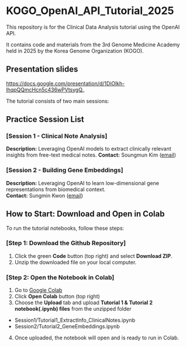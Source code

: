 # KOGO_OpenAI_API_Tutorial_2025

This repository is for the Clinical Data Analysis tutorial using the OpenAI API.

It contains code and materials from the 3rd Genome Medicine Academy held in 2025 by the Korea Genome Organization (KOGO).

## Presentation slides
https://docs.google.com/presentation/d/1DiOlkh-lhqpQQmcHcn5c436wPVtsygQ_

The tutorial consists of two main sessions:

## Practice Session List
### [Session 1 - Clinical Note Analysis]
**Description:** Leveraging OpenAI models to extract clinically relevant insights from free-text medical notes.
**Contact:** Soungmun Kim ([email](mailto:soungmun@snu.ac.kr))

### [Session 2 - Building Gene Embeddings]
**Description:** Leveraging OpenAI to learn low-dimensional gene representations from biomedical context.  
**Contact:** Sungmin Kwon ([email](mailto:sungminkwon@snu.ac.kr))

## How to Start: Download and Open in Colab
To run the tutorial notebooks, follow these steps:
### [Step 1: Download the Github Repository]
1. Click the green **Code** button (top right) and select **Download ZIP**.
2. Unzip the downloaded file on your local computer.

### [Step 2: Open the Notebook in Colab]
1. Go to [Google Colab](https://colab.google/)
2. Click **Open Colab** button (top right)
3. Choose the **Upload** tab and upload **Tutorial 1 & Tutorial 2 notebook(.ipynb) files** from the unzipped folder
- Session1/Tutorial1_ExtractInfo_ClinicalNotes.ipynb
- Session2/Tutorial2_GeneEmbeddings.ipynb
4. Once uploaded, the notebook will open and is ready to run in Colab.
